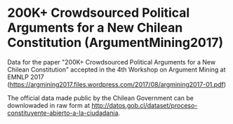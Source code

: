 # 200K+ Crowdsourced Political Arguments for a New Chilean Constitution (ArgumentMining2017)
Data for the paper "200K+ Crowdsourced Political Arguments for a New Chilean Constitution"
accepted in the 4th Workshop on Argument Mining at EMNLP 2017 (https://argmining2017.files.wordpress.com/2017/08/argmining2017-01.pdf)

The official data made public by the Chilean Government can be downlowaded in raw form at 
http://datos.gob.cl/dataset/proceso-constituyente-abierto-a-la-ciudadania.

